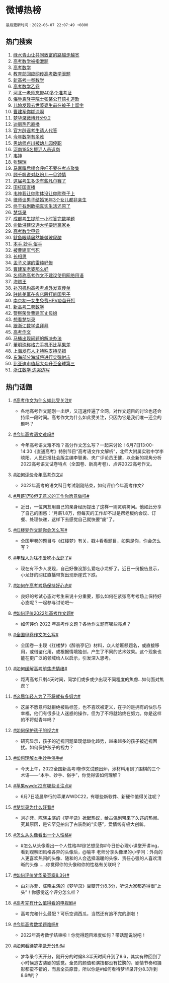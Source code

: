 # 微博热榜

`最后更新时间：2022-06-07 22:07:49 +0800`

## 热门搜索

1. [绿水青山让共同致富的路越走越宽](https://m.weibo.cn/search?containerid=100103type%3D1%26t%3D10%26q%3D%23%E7%BB%BF%E6%B0%B4%E9%9D%92%E5%B1%B1%E8%AE%A9%E5%85%B1%E5%90%8C%E8%87%B4%E5%AF%8C%E7%9A%84%E8%B7%AF%E8%B6%8A%E8%B5%B0%E8%B6%8A%E5%AE%BD%23&stream_entry_id=51&isnewpage=1&extparam=seat%3D1%26filter_type%3Drealtimehot%26pos%3D0%26c_type%3D51%26cate%3D10103%26dgr%3D0%26display_time%3D1654610862%26pre_seqid%3D1654610862707020027129&luicode=10000011&lfid=106003type%253D25%2526t%253D3%2526disable_hot%253D1%2526filter_type%253Drealtimehot)
1. [高考数学被指泄题](https://m.weibo.cn/search?containerid=100103type%3D1%26t%3D10%26q%3D%23%E9%AB%98%E8%80%83%E6%95%B0%E5%AD%A6%E8%A2%AB%E6%8C%87%E6%B3%84%E9%A2%98%23&stream_entry_id=31&isnewpage=1&extparam=seat%3D1%26filter_type%3Drealtimehot%26realpos%3D1%26c_type%3D31%26cate%3D0%26pos%3D0%26dgr%3D0%26lcate%3D5001%26flag%3D4%26display_time%3D1654610862%26pre_seqid%3D1654610862707020027129&luicode=10000011&lfid=106003type%253D25%2526t%253D3%2526disable_hot%253D1%2526filter_type%253Drealtimehot)
1. [高考数学](https://m.weibo.cn/search?containerid=100103type%3D1%26t%3D10%26q%3D%23%E9%AB%98%E8%80%83%E6%95%B0%E5%AD%A6%23&stream_entry_id=31&isnewpage=1&extparam=seat%3D1%26filter_type%3Drealtimehot%26realpos%3D2%26c_type%3D31%26cate%3D0%26pos%3D1%26dgr%3D0%26lcate%3D5001%26flag%3D4%26display_time%3D1654610862%26pre_seqid%3D1654610862707020027129&luicode=10000011&lfid=106003type%253D25%2526t%253D3%2526disable_hot%253D1%2526filter_type%253Drealtimehot)
1. [教育部回应网传高考数学泄题](https://m.weibo.cn/search?containerid=100103type%3D1%26t%3D10%26q%3D%23%E6%95%99%E8%82%B2%E9%83%A8%E5%9B%9E%E5%BA%94%E7%BD%91%E4%BC%A0%E9%AB%98%E8%80%83%E6%95%B0%E5%AD%A6%E6%B3%84%E9%A2%98%23&stream_entry_id=31&isnewpage=1&extparam=seat%3D1%26filter_type%3Drealtimehot%26realpos%3D3%26c_type%3D31%26cate%3D0%26pos%3D2%26dgr%3D0%26lcate%3D5001%26flag%3D1%26display_time%3D1654610862%26pre_seqid%3D1654610862707020027129&luicode=10000011&lfid=106003type%253D25%2526t%253D3%2526disable_hot%253D1%2526filter_type%253Drealtimehot)
1. [新高考一卷数学](https://m.weibo.cn/search?containerid=100103type%3D1%26t%3D10%26q%3D%23%E6%96%B0%E9%AB%98%E8%80%83%E4%B8%80%E5%8D%B7%E6%95%B0%E5%AD%A6%23&stream_entry_id=31&isnewpage=1&extparam=seat%3D1%26filter_type%3Drealtimehot%26realpos%3D4%26c_type%3D31%26cate%3D0%26pos%3D3%26dgr%3D0%26lcate%3D5001%26flag%3D16%26display_time%3D1654610862%26pre_seqid%3D1654610862707020027129&luicode=10000011&lfid=106003type%253D25%2526t%253D3%2526disable_hot%253D1%2526filter_type%253Drealtimehot)
1. [高考数学乙卷](https://m.weibo.cn/search?containerid=100103type%3D1%26t%3D10%26q%3D%23%E9%AB%98%E8%80%83%E6%95%B0%E5%AD%A6%E4%B9%99%E5%8D%B7%23&stream_entry_id=31&isnewpage=1&extparam=seat%3D1%26filter_type%3Drealtimehot%26realpos%3D5%26c_type%3D31%26cate%3D0%26pos%3D4%26dgr%3D0%26lcate%3D5001%26flag%3D16%26display_time%3D1654610862%26pre_seqid%3D1654610862707020027129&luicode=10000011&lfid=106003type%253D25%2526t%253D3%2526disable_hot%253D1%2526filter_type%253Drealtimehot)
1. [河北一老师忘带40多个准考证](https://m.weibo.cn/search?containerid=100103type%3D1%26t%3D10%26q%3D%23%E6%B2%B3%E5%8C%97%E4%B8%80%E8%80%81%E5%B8%88%E5%BF%98%E5%B8%A640%E5%A4%9A%E4%B8%AA%E5%87%86%E8%80%83%E8%AF%81%23&stream_entry_id=31&isnewpage=1&extparam=seat%3D1%26filter_type%3Drealtimehot%26realpos%3D6%26c_type%3D31%26cate%3D0%26pos%3D5%26dgr%3D0%26lcate%3D5001%26flag%3D0%26display_time%3D1654610862%26pre_seqid%3D1654610862707020027129&luicode=10000011&lfid=106003type%253D25%2526t%253D3%2526disable_hot%253D1%2526filter_type%253Drealtimehot)
1. [侮辱袁隆平院士张某公开赔礼道歉](https://m.weibo.cn/search?containerid=100103type%3D1%26t%3D10%26q%3D%23%E4%BE%AE%E8%BE%B1%E8%A2%81%E9%9A%86%E5%B9%B3%E9%99%A2%E5%A3%AB%E5%BC%A0%E6%9F%90%E5%85%AC%E5%BC%80%E8%B5%94%E7%A4%BC%E9%81%93%E6%AD%89%23&stream_entry_id=31&isnewpage=1&extparam=seat%3D1%26filter_type%3Drealtimehot%26realpos%3D7%26c_type%3D31%26cate%3D0%26pos%3D6%26dgr%3D0%26lcate%3D5001%26flag%3D1%26display_time%3D1654610862%26pre_seqid%3D1654610862707020027129&luicode=10000011&lfid=106003type%253D25%2526t%253D3%2526disable_hot%253D1%2526filter_type%253Drealtimehot)
1. [儿媳发现去世婆婆生前在被子上留字](https://m.weibo.cn/search?containerid=100103type%3D1%26t%3D10%26q%3D%23%E5%84%BF%E5%AA%B3%E5%8F%91%E7%8E%B0%E5%8E%BB%E4%B8%96%E5%A9%86%E5%A9%86%E7%94%9F%E5%89%8D%E5%9C%A8%E8%A2%AB%E5%AD%90%E4%B8%8A%E7%95%99%E5%AD%97%23&stream_entry_id=31&isnewpage=1&extparam=seat%3D1%26filter_type%3Drealtimehot%26realpos%3D8%26c_type%3D31%26cate%3D0%26pos%3D7%26dgr%3D0%26lcate%3D5001%26flag%3D2%26display_time%3D1654610862%26pre_seqid%3D1654610862707020027129&luicode=10000011&lfid=106003type%253D25%2526t%253D3%2526disable_hot%253D1%2526filter_type%253Drealtimehot)
1. [曹建军你糊涂啊](https://m.weibo.cn/search?containerid=100103type%3D1%26t%3D10%26q%3D%23%E6%9B%B9%E5%BB%BA%E5%86%9B%E4%BD%A0%E7%B3%8A%E6%B6%82%E5%95%8A%23&stream_entry_id=31&isnewpage=1&extparam=seat%3D1%26filter_type%3Drealtimehot%26realpos%3D9%26c_type%3D31%26cate%3D0%26pos%3D8%26dgr%3D0%26lcate%3D5001%26flag%3D1%26display_time%3D1654610862%26pre_seqid%3D1654610862707020027129&luicode=10000011&lfid=106003type%253D25%2526t%253D3%2526disable_hot%253D1%2526filter_type%253Drealtimehot)
1. [梦华录微博开分9.2](https://m.weibo.cn/search?containerid=100103type%3D1%26t%3D10%26q%3D%23%E6%A2%A6%E5%8D%8E%E5%BD%95%E5%BE%AE%E5%8D%9A%E5%BC%80%E5%88%869.2%23&stream_entry_id=31&isnewpage=1&extparam=seat%3D1%26filter_type%3Drealtimehot%26realpos%3D10%26c_type%3D31%26cate%3D0%26pos%3D9%26dgr%3D0%26lcate%3D5001%26flag%3D1%26display_time%3D1654610862%26pre_seqid%3D1654610862707020027129&luicode=10000011&lfid=106003type%253D25%2526t%253D3%2526disable_hot%253D1%2526filter_type%253Drealtimehot)
1. [迪丽热巴直播](https://m.weibo.cn/search?containerid=100103type%3D1%26t%3D10%26q%3D%E8%BF%AA%E4%B8%BD%E7%83%AD%E5%B7%B4%E7%9B%B4%E6%92%AD&stream_entry_id=31&isnewpage=1&extparam=seat%3D1%26filter_type%3Drealtimehot%26realpos%3D11%26c_type%3D31%26cate%3D0%26pos%3D10%26dgr%3D0%26lcate%3D5001%26flag%3D1%26display_time%3D1654610862%26pre_seqid%3D1654610862707020027129&luicode=10000011&lfid=106003type%253D25%2526t%253D3%2526disable_hot%253D1%2526filter_type%253Drealtimehot)
1. [官方辟谣考生请人代答](https://m.weibo.cn/search?containerid=100103type%3D1%26t%3D10%26q%3D%23%E5%AE%98%E6%96%B9%E8%BE%9F%E8%B0%A3%E8%80%83%E7%94%9F%E8%AF%B7%E4%BA%BA%E4%BB%A3%E7%AD%94%23&stream_entry_id=31&isnewpage=1&extparam=seat%3D1%26filter_type%3Drealtimehot%26realpos%3D12%26c_type%3D31%26cate%3D0%26pos%3D11%26dgr%3D0%26lcate%3D5001%26flag%3D1%26display_time%3D1654610862%26pre_seqid%3D1654610862707020027129&luicode=10000011&lfid=106003type%253D25%2526t%253D3%2526disable_hot%253D1%2526filter_type%253Drealtimehot)
1. [今年数学有多难](https://m.weibo.cn/search?containerid=100103type%3D1%26t%3D10%26q%3D%23%E4%BB%8A%E5%B9%B4%E6%95%B0%E5%AD%A6%E6%9C%89%E5%A4%9A%E9%9A%BE%23&stream_entry_id=31&isnewpage=1&extparam=seat%3D1%26filter_type%3Drealtimehot%26realpos%3D13%26c_type%3D31%26cate%3D0%26pos%3D12%26dgr%3D0%26lcate%3D5001%26flag%3D0%26display_time%3D1654610862%26pre_seqid%3D1654610862707020027129&luicode=10000011&lfid=106003type%253D25%2526t%253D3%2526disable_hot%253D1%2526filter_type%253Drealtimehot)
1. [男幼师卢川被幼儿园停职](https://m.weibo.cn/search?containerid=100103type%3D1%26t%3D10%26q%3D%23%E7%94%B7%E5%B9%BC%E5%B8%88%E5%8D%A2%E5%B7%9D%E8%A2%AB%E5%B9%BC%E5%84%BF%E5%9B%AD%E5%81%9C%E8%81%8C%23&stream_entry_id=31&isnewpage=1&extparam=seat%3D1%26filter_type%3Drealtimehot%26realpos%3D14%26c_type%3D31%26cate%3D0%26pos%3D13%26dgr%3D0%26lcate%3D5001%26flag%3D1%26display_time%3D1654610862%26pre_seqid%3D1654610862707020027129&luicode=10000011&lfid=106003type%253D25%2526t%253D3%2526disable_hot%253D1%2526filter_type%253Drealtimehot)
1. [河南185名援沪人员返岗](https://m.weibo.cn/search?containerid=100103type%3D1%26t%3D10%26q%3D%23%E6%B2%B3%E5%8D%97185%E5%90%8D%E6%8F%B4%E6%B2%AA%E4%BA%BA%E5%91%98%E8%BF%94%E5%B2%97%23&stream_entry_id=31&isnewpage=1&extparam=seat%3D1%26filter_type%3Drealtimehot%26realpos%3D15%26c_type%3D31%26cate%3D0%26pos%3D14%26dgr%3D0%26adid%3D156918%26lcate%3D5001%26flag%3D0%26display_time%3D1654610862%26pre_seqid%3D1654610862707020027129&luicode=10000011&lfid=106003type%253D25%2526t%253D3%2526disable_hot%253D1%2526filter_type%253Drealtimehot)
1. [韦神](https://m.weibo.cn/search?containerid=100103type%3D1%26t%3D10%26q%3D%E9%9F%A6%E7%A5%9E&stream_entry_id=31&isnewpage=1&extparam=seat%3D1%26filter_type%3Drealtimehot%26realpos%3D16%26c_type%3D31%26cate%3D0%26pos%3D15%26dgr%3D0%26lcate%3D5001%26flag%3D2%26display_time%3D1654610862%26pre_seqid%3D1654610862707020027129&luicode=10000011&lfid=106003type%253D25%2526t%253D3%2526disable_hot%253D1%2526filter_type%253Drealtimehot)
1. [张瑞瑞](https://m.weibo.cn/search?containerid=100103type%3D1%26t%3D10%26q%3D%E5%BC%A0%E7%91%9E%E7%91%9E&stream_entry_id=31&isnewpage=1&extparam=seat%3D1%26filter_type%3Drealtimehot%26realpos%3D17%26c_type%3D31%26cate%3D0%26pos%3D16%26dgr%3D0%26lcate%3D5001%26flag%3D1%26display_time%3D1654610862%26pre_seqid%3D1654610862707020027129&luicode=10000011&lfid=106003type%253D25%2526t%253D3%2526disable_hot%253D1%2526filter_type%253Drealtimehot)
1. [马嘉祺后援会呼吁不要在考点聚集](https://m.weibo.cn/search?containerid=100103type%3D1%26t%3D10%26q%3D%23%E9%A9%AC%E5%98%89%E7%A5%BA%E5%90%8E%E6%8F%B4%E4%BC%9A%E5%91%BC%E5%90%81%E4%B8%8D%E8%A6%81%E5%9C%A8%E8%80%83%E7%82%B9%E8%81%9A%E9%9B%86%23&stream_entry_id=31&isnewpage=1&extparam=seat%3D1%26filter_type%3Drealtimehot%26realpos%3D18%26c_type%3D31%26cate%3D0%26pos%3D17%26dgr%3D0%26lcate%3D5001%26flag%3D0%26display_time%3D1654610862%26pre_seqid%3D1654610862707020027129&luicode=10000011&lfid=106003type%253D25%2526t%253D3%2526disable_hot%253D1%2526filter_type%253Drealtimehot)
1. [顾千帆说对赵盼儿一见钟情](https://m.weibo.cn/search?containerid=100103type%3D1%26t%3D10%26q%3D%23%E9%A1%BE%E5%8D%83%E5%B8%86%E8%AF%B4%E5%AF%B9%E8%B5%B5%E7%9B%BC%E5%84%BF%E4%B8%80%E8%A7%81%E9%92%9F%E6%83%85%23&stream_entry_id=31&isnewpage=1&extparam=seat%3D1%26filter_type%3Drealtimehot%26realpos%3D19%26c_type%3D31%26cate%3D0%26pos%3D18%26dgr%3D0%26lcate%3D5001%26flag%3D1%26display_time%3D1654610862%26pre_seqid%3D1654610862707020027129&luicode=10000011&lfid=106003type%253D25%2526t%253D3%2526disable_hot%253D1%2526filter_type%253Drealtimehot)
1. [这届考生多少有些凡尔赛了](https://m.weibo.cn/search?containerid=100103type%3D1%26t%3D10%26q%3D%23%E8%BF%99%E5%B1%8A%E8%80%83%E7%94%9F%E5%A4%9A%E5%B0%91%E6%9C%89%E4%BA%9B%E5%87%A1%E5%B0%94%E8%B5%9B%E4%BA%86%23&stream_entry_id=31&isnewpage=1&extparam=seat%3D1%26filter_type%3Drealtimehot%26realpos%3D20%26c_type%3D31%26cate%3D0%26pos%3D19%26dgr%3D0%26lcate%3D5001%26flag%3D0%26display_time%3D1654610862%26pre_seqid%3D1654610862707020027129&luicode=10000011&lfid=106003type%253D25%2526t%253D3%2526disable_hot%253D1%2526filter_type%253Drealtimehot)
1. [田柾国直播](https://m.weibo.cn/search?containerid=100103type%3D1%26t%3D10%26q%3D%23%E7%94%B0%E6%9F%BE%E5%9B%BD%E7%9B%B4%E6%92%AD%23&stream_entry_id=31&isnewpage=1&extparam=seat%3D1%26filter_type%3Drealtimehot%26realpos%3D21%26c_type%3D31%26cate%3D0%26pos%3D20%26dgr%3D0%26lcate%3D5001%26flag%3D1%26display_time%3D1654610862%26pre_seqid%3D1654610862707020027129&luicode=10000011&lfid=106003type%253D25%2526t%253D3%2526disable_hot%253D1%2526filter_type%253Drealtimehot)
1. [韦神我让你附体没让你附卷子上](https://m.weibo.cn/search?containerid=100103type%3D1%26t%3D10%26q%3D%23%E9%9F%A6%E7%A5%9E%E6%88%91%E8%AE%A9%E4%BD%A0%E9%99%84%E4%BD%93%E6%B2%A1%E8%AE%A9%E4%BD%A0%E9%99%84%E5%8D%B7%E5%AD%90%E4%B8%8A%23&stream_entry_id=31&isnewpage=1&extparam=seat%3D1%26filter_type%3Drealtimehot%26realpos%3D22%26c_type%3D31%26cate%3D0%26pos%3D21%26dgr%3D0%26lcate%3D5001%26flag%3D0%26display_time%3D1654610862%26pre_seqid%3D1654610862707020027129&luicode=10000011&lfid=106003type%253D25%2526t%253D3%2526disable_hot%253D1%2526filter_type%253Drealtimehot)
1. [律师谈男子结婚16年3个女儿都非亲生](https://m.weibo.cn/search?containerid=100103type%3D1%26t%3D10%26q%3D%23%E5%BE%8B%E5%B8%88%E8%B0%88%E7%94%B7%E5%AD%90%E7%BB%93%E5%A9%9A16%E5%B9%B43%E4%B8%AA%E5%A5%B3%E5%84%BF%E9%83%BD%E9%9D%9E%E4%BA%B2%E7%94%9F%23&stream_entry_id=31&isnewpage=1&extparam=seat%3D1%26filter_type%3Drealtimehot%26realpos%3D23%26c_type%3D31%26cate%3D0%26pos%3D22%26dgr%3D0%26lcate%3D5001%26flag%3D1%26display_time%3D1654610862%26pre_seqid%3D1654610862707020027129&luicode=10000011&lfid=106003type%253D25%2526t%253D3%2526disable_hot%253D1%2526filter_type%253Drealtimehot)
1. [终于有剧敢把真实生活还原了](https://m.weibo.cn/search?containerid=100103type%3D1%26t%3D10%26q%3D%23%E7%BB%88%E4%BA%8E%E6%9C%89%E5%89%A7%E6%95%A2%E6%8A%8A%E7%9C%9F%E5%AE%9E%E7%94%9F%E6%B4%BB%E8%BF%98%E5%8E%9F%E4%BA%86%23&stream_entry_id=31&isnewpage=1&extparam=seat%3D1%26filter_type%3Drealtimehot%26realpos%3D24%26c_type%3D31%26cate%3D0%26pos%3D23%26dgr%3D0%26lcate%3D5001%26flag%3D1%26display_time%3D1654610862%26pre_seqid%3D1654610862707020027129&luicode=10000011&lfid=106003type%253D25%2526t%253D3%2526disable_hot%253D1%2526filter_type%253Drealtimehot)
1. [梦华录](http://m.weibo.cn/c/wbox?&id=j84w2uenjc&roomid=8149&q=%23%E6%A2%A6%E5%8D%8E%E5%BD%95%23&extparam=seat%3D1%26filter_type%3Drealtimehot%26realpos%3D25%26c_type%3D31%26cate%3D0%26pos%3D24%26dgr%3D0%26lcate%3D5001%26flag%3D0%26display_time%3D1654610862%26pre_seqid%3D1654610862707020027129&luicode=10000011&lfid=106003type%253D25%2526t%253D3%2526disable_hot%253D1%2526filter_type%253Drealtimehot)
1. [成都考生提前一小时答完数学题](https://m.weibo.cn/search?containerid=100103type%3D1%26t%3D10%26q%3D%23%E6%88%90%E9%83%BD%E8%80%83%E7%94%9F%E6%8F%90%E5%89%8D%E4%B8%80%E5%B0%8F%E6%97%B6%E7%AD%94%E5%AE%8C%E6%95%B0%E5%AD%A6%E9%A2%98%23&stream_entry_id=31&isnewpage=1&extparam=seat%3D1%26filter_type%3Drealtimehot%26realpos%3D26%26c_type%3D31%26cate%3D0%26pos%3D25%26dgr%3D0%26lcate%3D5001%26flag%3D0%26display_time%3D1654610862%26pre_seqid%3D1654610862707020027129&luicode=10000011&lfid=106003type%253D25%2526t%253D3%2526disable_hot%253D1%2526filter_type%253Drealtimehot)
1. [俞敏洪建议选大学要远离家乡](https://m.weibo.cn/search?containerid=100103type%3D1%26t%3D10%26q%3D%23%E4%BF%9E%E6%95%8F%E6%B4%AA%E5%BB%BA%E8%AE%AE%E9%80%89%E5%A4%A7%E5%AD%A6%E8%A6%81%E8%BF%9C%E7%A6%BB%E5%AE%B6%E4%B9%A1%23&stream_entry_id=31&isnewpage=1&extparam=seat%3D1%26filter_type%3Drealtimehot%26realpos%3D27%26c_type%3D31%26cate%3D0%26pos%3D26%26dgr%3D0%26lcate%3D5001%26flag%3D0%26display_time%3D1654610862%26pre_seqid%3D1654610862707020027129&luicode=10000011&lfid=106003type%253D25%2526t%253D3%2526disable_hot%253D1%2526filter_type%253Drealtimehot)
1. [高考数学甲卷](https://m.weibo.cn/search?containerid=100103type%3D1%26t%3D10%26q%3D%23%E9%AB%98%E8%80%83%E6%95%B0%E5%AD%A6%E7%94%B2%E5%8D%B7%23&stream_entry_id=31&isnewpage=1&extparam=seat%3D1%26filter_type%3Drealtimehot%26realpos%3D28%26c_type%3D31%26cate%3D0%26pos%3D27%26dgr%3D0%26lcate%3D5001%26flag%3D0%26display_time%3D1654610862%26pre_seqid%3D1654610862707020027129&luicode=10000011&lfid=106003type%253D25%2526t%253D3%2526disable_hot%253D1%2526filter_type%253Drealtimehot)
1. [鱿鱼眼睛居然能做玻尿酸](https://m.weibo.cn/search?containerid=100103type%3D1%26t%3D10%26q%3D%23%E9%B1%BF%E9%B1%BC%E7%9C%BC%E7%9D%9B%E5%B1%85%E7%84%B6%E8%83%BD%E5%81%9A%E7%8E%BB%E5%B0%BF%E9%85%B8%23&stream_entry_id=31&isnewpage=1&extparam=seat%3D1%26filter_type%3Drealtimehot%26realpos%3D29%26c_type%3D31%26cate%3D0%26pos%3D28%26dgr%3D0%26lcate%3D5001%26flag%3D1%26display_time%3D1654610862%26pre_seqid%3D1654610862707020027129&luicode=10000011&lfid=106003type%253D25%2526t%253D3%2526disable_hot%253D1%2526filter_type%253Drealtimehot)
1. [本手 妙手 俗手](https://m.weibo.cn/search?containerid=100103type%3D1%26t%3D10%26q%3D%E6%9C%AC%E6%89%8B+%E5%A6%99%E6%89%8B+%E4%BF%97%E6%89%8B&stream_entry_id=31&isnewpage=1&extparam=seat%3D1%26filter_type%3Drealtimehot%26realpos%3D30%26c_type%3D31%26cate%3D0%26pos%3D29%26dgr%3D0%26lcate%3D5001%26flag%3D0%26display_time%3D1654610862%26pre_seqid%3D1654610862707020027129&luicode=10000011&lfid=106003type%253D25%2526t%253D3%2526disable_hot%253D1%2526filter_type%253Drealtimehot)
1. [被曹建军气死](https://m.weibo.cn/search?containerid=100103type%3D1%26t%3D10%26q%3D%E8%A2%AB%E6%9B%B9%E5%BB%BA%E5%86%9B%E6%B0%94%E6%AD%BB&stream_entry_id=31&isnewpage=1&extparam=seat%3D1%26filter_type%3Drealtimehot%26realpos%3D31%26c_type%3D31%26cate%3D0%26pos%3D30%26dgr%3D0%26lcate%3D5001%26flag%3D1%26display_time%3D1654610862%26pre_seqid%3D1654610862707020027129&luicode=10000011&lfid=106003type%253D25%2526t%253D3%2526disable_hot%253D1%2526filter_type%253Drealtimehot)
1. [长相思](https://m.weibo.cn/search?containerid=100103type%3D1%26t%3D10%26q%3D%E9%95%BF%E7%9B%B8%E6%80%9D&stream_entry_id=31&isnewpage=1&extparam=seat%3D1%26filter_type%3Drealtimehot%26realpos%3D32%26c_type%3D31%26cate%3D0%26pos%3D31%26dgr%3D0%26lcate%3D5001%26flag%3D0%26display_time%3D1654610862%26pre_seqid%3D1654610862707020027129&luicode=10000011&lfid=106003type%253D25%2526t%253D3%2526disable_hot%253D1%2526filter_type%253Drealtimehot)
1. [孟子义演的雷纯好惨](https://m.weibo.cn/search?containerid=100103type%3D1%26t%3D10%26q%3D%23%E5%AD%9F%E5%AD%90%E4%B9%89%E6%BC%94%E7%9A%84%E9%9B%B7%E7%BA%AF%E5%A5%BD%E6%83%A8%23&stream_entry_id=31&isnewpage=1&extparam=seat%3D1%26filter_type%3Drealtimehot%26realpos%3D33%26c_type%3D31%26cate%3D0%26pos%3D32%26dgr%3D0%26lcate%3D5001%26flag%3D1%26display_time%3D1654610862%26pre_seqid%3D1654610862707020027129&luicode=10000011&lfid=106003type%253D25%2526t%253D3%2526disable_hot%253D1%2526filter_type%253Drealtimehot)
1. [曹建军老婆那么好](https://m.weibo.cn/search?containerid=100103type%3D1%26t%3D10%26q%3D%E6%9B%B9%E5%BB%BA%E5%86%9B%E8%80%81%E5%A9%86%E9%82%A3%E4%B9%88%E5%A5%BD&stream_entry_id=31&isnewpage=1&extparam=seat%3D1%26filter_type%3Drealtimehot%26realpos%3D34%26c_type%3D31%26cate%3D0%26pos%3D33%26dgr%3D0%26lcate%3D5001%26flag%3D1%26display_time%3D1654610862%26pre_seqid%3D1654610862707020027129&luicode=10000011&lfid=106003type%253D25%2526t%253D3%2526disable_hot%253D1%2526filter_type%253Drealtimehot)
1. [名师称高考作文不建议使用网络用语](https://m.weibo.cn/search?containerid=100103type%3D1%26t%3D10%26q%3D%23%E5%90%8D%E5%B8%88%E7%A7%B0%E9%AB%98%E8%80%83%E4%BD%9C%E6%96%87%E4%B8%8D%E5%BB%BA%E8%AE%AE%E4%BD%BF%E7%94%A8%E7%BD%91%E7%BB%9C%E7%94%A8%E8%AF%AD%23&stream_entry_id=31&isnewpage=1&extparam=seat%3D1%26filter_type%3Drealtimehot%26realpos%3D35%26c_type%3D31%26cate%3D0%26pos%3D34%26dgr%3D0%26lcate%3D5001%26flag%3D1%26display_time%3D1654610862%26pre_seqid%3D1654610862707020027129&luicode=10000011&lfid=106003type%253D25%2526t%253D3%2526disable_hot%253D1%2526filter_type%253Drealtimehot)
1. [海贼王](https://m.weibo.cn/search?containerid=100103type%3D1%26t%3D10%26q%3D%E6%B5%B7%E8%B4%BC%E7%8E%8B&stream_entry_id=31&isnewpage=1&extparam=seat%3D1%26filter_type%3Drealtimehot%26realpos%3D36%26c_type%3D31%26cate%3D0%26pos%3D35%26dgr%3D0%26lcate%3D5001%26flag%3D0%26display_time%3D1654610862%26pre_seqid%3D1654610862707020027129&luicode=10000011&lfid=106003type%253D25%2526t%253D3%2526disable_hot%253D1%2526filter_type%253Drealtimehot)
1. [补习机构高考考点外发宣传单](https://m.weibo.cn/search?containerid=100103type%3D1%26t%3D10%26q%3D%23%E8%A1%A5%E4%B9%A0%E6%9C%BA%E6%9E%84%E9%AB%98%E8%80%83%E8%80%83%E7%82%B9%E5%A4%96%E5%8F%91%E5%AE%A3%E4%BC%A0%E5%8D%95%23&stream_entry_id=31&isnewpage=1&extparam=seat%3D1%26filter_type%3Drealtimehot%26realpos%3D37%26c_type%3D31%26cate%3D0%26pos%3D36%26dgr%3D0%26lcate%3D5001%26flag%3D1%26display_time%3D1654610862%26pre_seqid%3D1654610862707020027129&luicode=10000011&lfid=106003type%253D25%2526t%253D3%2526disable_hot%253D1%2526filter_type%253Drealtimehot)
1. [驻韩美军在夜店殴打韩国男子](https://m.weibo.cn/search?containerid=100103type%3D1%26t%3D10%26q%3D%23%E9%A9%BB%E9%9F%A9%E7%BE%8E%E5%86%9B%E5%9C%A8%E5%A4%9C%E5%BA%97%E6%AE%B4%E6%89%93%E9%9F%A9%E5%9B%BD%E7%94%B7%E5%AD%90%23&stream_entry_id=31&isnewpage=1&extparam=seat%3D1%26filter_type%3Drealtimehot%26realpos%3D38%26c_type%3D31%26cate%3D0%26pos%3D37%26dgr%3D0%26lcate%3D5001%26flag%3D1%26display_time%3D1654610862%26pre_seqid%3D1654610862707020027129&luicode=10000011&lfid=106003type%253D25%2526t%253D3%2526disable_hot%253D1%2526filter_type%253Drealtimehot)
1. [南京初一女生免费HPV疫苗开打](https://m.weibo.cn/search?containerid=100103type%3D1%26t%3D10%26q%3D%23%E5%8D%97%E4%BA%AC%E5%88%9D%E4%B8%80%E5%A5%B3%E7%94%9F%E5%85%8D%E8%B4%B9HPV%E7%96%AB%E8%8B%97%E5%BC%80%E6%89%93%23&stream_entry_id=31&isnewpage=1&extparam=seat%3D1%26filter_type%3Drealtimehot%26realpos%3D39%26c_type%3D31%26cate%3D0%26pos%3D38%26dgr%3D0%26lcate%3D5001%26flag%3D0%26display_time%3D1654610862%26pre_seqid%3D1654610862707020027129&luicode=10000011&lfid=106003type%253D25%2526t%253D3%2526disable_hot%253D1%2526filter_type%253Drealtimehot)
1. [新高考二卷数学](https://m.weibo.cn/search?containerid=100103type%3D1%26t%3D10%26q%3D%23%E6%96%B0%E9%AB%98%E8%80%83%E4%BA%8C%E5%8D%B7%E6%95%B0%E5%AD%A6%23&stream_entry_id=31&isnewpage=1&extparam=seat%3D1%26filter_type%3Drealtimehot%26realpos%3D40%26c_type%3D31%26cate%3D0%26pos%3D39%26dgr%3D0%26lcate%3D5001%26flag%3D0%26display_time%3D1654610862%26pre_seqid%3D1654610862707020027129&luicode=10000011&lfid=106003type%253D25%2526t%253D3%2526disable_hot%253D1%2526filter_type%253Drealtimehot)
1. [警察荣誉曹建军丈母娘](https://m.weibo.cn/search?containerid=100103type%3D1%26t%3D10%26q%3D%E8%AD%A6%E5%AF%9F%E8%8D%A3%E8%AA%89%E6%9B%B9%E5%BB%BA%E5%86%9B%E4%B8%88%E6%AF%8D%E5%A8%98&stream_entry_id=31&isnewpage=1&extparam=seat%3D1%26filter_type%3Drealtimehot%26realpos%3D41%26c_type%3D31%26cate%3D0%26pos%3D40%26dgr%3D0%26lcate%3D5001%26flag%3D1%26display_time%3D1654610862%26pre_seqid%3D1654610862707020027129&luicode=10000011&lfid=106003type%253D25%2526t%253D3%2526disable_hot%253D1%2526filter_type%253Drealtimehot)
1. [想看梦华录](https://m.weibo.cn/search?containerid=100103type%3D1%26t%3D10%26q%3D%23%E6%83%B3%E7%9C%8B%E6%A2%A6%E5%8D%8E%E5%BD%95%23&stream_entry_id=31&isnewpage=1&extparam=seat%3D1%26filter_type%3Drealtimehot%26realpos%3D42%26c_type%3D31%26cate%3D0%26pos%3D41%26dgr%3D0%26lcate%3D5001%26flag%3D1%26display_time%3D1654610862%26pre_seqid%3D1654610862707020027129&luicode=10000011&lfid=106003type%253D25%2526t%253D3%2526disable_hot%253D1%2526filter_type%253Drealtimehot)
1. [跟浙江数学说拜拜](https://m.weibo.cn/search?containerid=100103type%3D1%26t%3D10%26q%3D%23%E8%B7%9F%E6%B5%99%E6%B1%9F%E6%95%B0%E5%AD%A6%E8%AF%B4%E6%8B%9C%E6%8B%9C%23&stream_entry_id=31&isnewpage=1&extparam=seat%3D1%26filter_type%3Drealtimehot%26realpos%3D43%26c_type%3D31%26cate%3D0%26pos%3D42%26dgr%3D0%26lcate%3D5001%26flag%3D0%26display_time%3D1654610862%26pre_seqid%3D1654610862707020027129&luicode=10000011&lfid=106003type%253D25%2526t%253D3%2526disable_hot%253D1%2526filter_type%253Drealtimehot)
1. [高考作文](https://m.weibo.cn/search?containerid=100103type%3D1%26t%3D10%26q%3D%23%E9%AB%98%E8%80%83%E4%BD%9C%E6%96%87%23&stream_entry_id=31&isnewpage=1&extparam=seat%3D1%26filter_type%3Drealtimehot%26realpos%3D44%26c_type%3D31%26cate%3D0%26pos%3D43%26dgr%3D0%26lcate%3D5001%26flag%3D0%26display_time%3D1654610862%26pre_seqid%3D1654610862707020027129&luicode=10000011&lfid=106003type%253D25%2526t%253D3%2526disable_hot%253D1%2526filter_type%253Drealtimehot)
1. [马桶出现问题的解决办法](https://m.weibo.cn/search?containerid=100103type%3D1%26t%3D10%26q%3D%23%E9%A9%AC%E6%A1%B6%E5%87%BA%E7%8E%B0%E9%97%AE%E9%A2%98%E7%9A%84%E8%A7%A3%E5%86%B3%E5%8A%9E%E6%B3%95%23&stream_entry_id=31&isnewpage=1&extparam=seat%3D1%26filter_type%3Drealtimehot%26realpos%3D45%26c_type%3D31%26cate%3D0%26pos%3D44%26dgr%3D0%26lcate%3D5001%26flag%3D0%26display_time%3D1654610862%26pre_seqid%3D1654610862707020027129&luicode=10000011&lfid=106003type%253D25%2526t%253D3%2526disable_hot%253D1%2526filter_type%253Drealtimehot)
1. [董明珠称格力手机不比苹果差](https://m.weibo.cn/search?containerid=100103type%3D1%26t%3D10%26q%3D%23%E8%91%A3%E6%98%8E%E7%8F%A0%E7%A7%B0%E6%A0%BC%E5%8A%9B%E6%89%8B%E6%9C%BA%E4%B8%8D%E6%AF%94%E8%8B%B9%E6%9E%9C%E5%B7%AE%23&stream_entry_id=31&isnewpage=1&extparam=seat%3D1%26filter_type%3Drealtimehot%26realpos%3D46%26c_type%3D31%26cate%3D0%26pos%3D45%26dgr%3D0%26lcate%3D5001%26flag%3D0%26display_time%3D1654610862%26pre_seqid%3D1654610862707020027129&luicode=10000011&lfid=106003type%253D25%2526t%253D3%2526disable_hot%253D1%2526filter_type%253Drealtimehot)
1. [上海发布人才特殊支持举措](https://m.weibo.cn/search?containerid=100103type%3D1%26t%3D10%26q%3D%23%E4%B8%8A%E6%B5%B7%E5%8F%91%E5%B8%83%E4%BA%BA%E6%89%8D%E7%89%B9%E6%AE%8A%E6%94%AF%E6%8C%81%E4%B8%BE%E6%8E%AA%23&stream_entry_id=31&isnewpage=1&extparam=seat%3D1%26filter_type%3Drealtimehot%26realpos%3D47%26c_type%3D31%26cate%3D0%26pos%3D46%26dgr%3D0%26lcate%3D5001%26flag%3D0%26display_time%3D1654610862%26pre_seqid%3D1654610862707020027129&luicode=10000011&lfid=106003type%253D25%2526t%253D3%2526disable_hot%253D1%2526filter_type%253Drealtimehot)
1. [东海部分海域将进行实弹射击](https://m.weibo.cn/search?containerid=100103type%3D1%26t%3D10%26q%3D%23%E4%B8%9C%E6%B5%B7%E9%83%A8%E5%88%86%E6%B5%B7%E5%9F%9F%E5%B0%86%E8%BF%9B%E8%A1%8C%E5%AE%9E%E5%BC%B9%E5%B0%84%E5%87%BB%23&stream_entry_id=31&isnewpage=1&extparam=seat%3D1%26filter_type%3Drealtimehot%26realpos%3D48%26c_type%3D31%26cate%3D0%26pos%3D47%26dgr%3D0%26lcate%3D5001%26flag%3D0%26display_time%3D1654610862%26pre_seqid%3D1654610862707020027129&luicode=10000011&lfid=106003type%253D25%2526t%253D3%2526disable_hot%253D1%2526filter_type%253Drealtimehot)
1. [比亚迪市值超大众升至全球第三](https://m.weibo.cn/search?containerid=100103type%3D1%26t%3D10%26q%3D%23%E6%AF%94%E4%BA%9A%E8%BF%AA%E5%B8%82%E5%80%BC%E8%B6%85%E5%A4%A7%E4%BC%97%E5%8D%87%E8%87%B3%E5%85%A8%E7%90%83%E7%AC%AC%E4%B8%89%23&stream_entry_id=31&isnewpage=1&extparam=seat%3D1%26filter_type%3Drealtimehot%26realpos%3D49%26c_type%3D31%26cate%3D0%26pos%3D48%26dgr%3D0%26lcate%3D5001%26flag%3D1%26display_time%3D1654610862%26pre_seqid%3D1654610862707020027129&luicode=10000011&lfid=106003type%253D25%2526t%253D3%2526disable_hot%253D1%2526filter_type%253Drealtimehot)
1. [浙江数学 边哭边写](https://m.weibo.cn/search?containerid=100103type%3D1%26t%3D10%26q%3D%E6%B5%99%E6%B1%9F%E6%95%B0%E5%AD%A6+%E8%BE%B9%E5%93%AD%E8%BE%B9%E5%86%99&stream_entry_id=31&isnewpage=1&extparam=seat%3D1%26filter_type%3Drealtimehot%26realpos%3D50%26c_type%3D31%26cate%3D0%26pos%3D49%26dgr%3D0%26lcate%3D5001%26flag%3D1%26display_time%3D1654610862%26pre_seqid%3D1654610862707020027129&luicode=10000011&lfid=106003type%253D25%2526t%253D3%2526disable_hot%253D1%2526filter_type%253Drealtimehot)

## 热门话题

1. [#高考作文为什么如此受关注#](https://m.weibo.cn/search?containerid=231522type%3D1%26t%3D10%26q%3D%23%E9%AB%98%E8%80%83%E4%BD%9C%E6%96%87%E4%B8%BA%E4%BB%80%E4%B9%88%E5%A6%82%E6%AD%A4%E5%8F%97%E5%85%B3%E6%B3%A8%23&stream_entry_id=128&isnewpage=1&extparam=seat%3D1%26pos%3D1-0-0%26dgr%3D0%26c_type%3D128%26unitid%3D44152%26lcate%3D5004%26cate%3D5004%26display_time%3D1654610869%26pre_seqid%3D16546108698410401112&luicode=10000011&lfid=231648_-_4)
    - 各地高考作文题刚一出炉，又迅速传遍了全网，对作文题目的讨论也还会持续一段时间。高考作文为什么如此受关注，只因为它是我们唯一还会的题吗？

1. [#今年高考语文难吗#](https://m.weibo.cn/search?containerid=231522type%3D1%26t%3D10%26q%3D%23%E4%BB%8A%E5%B9%B4%E9%AB%98%E8%80%83%E8%AF%AD%E6%96%87%E9%9A%BE%E5%90%97%23&stream_entry_id=128&isnewpage=1&extparam=seat%3D1%26pos%3D1-0-1%26dgr%3D0%26c_type%3D128%26unitid%3D44151%26lcate%3D5004%26cate%3D5004%26display_time%3D1654610869%26pre_seqid%3D16546108698410401112&luicode=10000011&lfid=231648_-_4)
    - 今年高考语文难不难？高分作文怎么写？一起来讨论！6月7日13:00-14:30《直通高考》特别节目“高考语文作文解析”，北师大附属实验中学李晓阳、人民日报社会版主编李智勇、央广评论员王健，以全新的视角分析2022高考语文试卷特点（全国卷、新高考卷）、点评2022高考作文。

1. [#如何评价今年高考作文#](https://m.weibo.cn/search?containerid=231522type%3D1%26t%3D10%26q%3D%23%E5%A6%82%E4%BD%95%E8%AF%84%E4%BB%B7%E4%BB%8A%E5%B9%B4%E9%AB%98%E8%80%83%E4%BD%9C%E6%96%87%23&stream_entry_id=128&isnewpage=1&extparam=seat%3D1%26pos%3D1-0-2%26dgr%3D0%26c_type%3D128%26unitid%3D44157%26lcate%3D5004%26cate%3D5004%26display_time%3D1654610869%26pre_seqid%3D16546108698410401112&luicode=10000011&lfid=231648_-_4)
    - 2022年高考的语文科目考试刚刚结束，如何评价今年高考作文?

1. [#月薪1万8但无意义的工作你愿意做吗#](https://m.weibo.cn/search?containerid=231522type%3D1%26t%3D10%26q%3D%23%E6%9C%88%E8%96%AA1%E4%B8%878%E4%BD%86%E6%97%A0%E6%84%8F%E4%B9%89%E7%9A%84%E5%B7%A5%E4%BD%9C%E4%BD%A0%E6%84%BF%E6%84%8F%E5%81%9A%E5%90%97%23&stream_entry_id=128&isnewpage=1&extparam=seat%3D1%26pos%3D1-0-3%26dgr%3D0%26c_type%3D128%26unitid%3D44138%26lcate%3D5004%26cate%3D5004%26display_time%3D1654610869%26pre_seqid%3D16546108698410401112&luicode=10000011&lfid=231648_-_4)
    - 近日，一位网友用自己的亲身经历提出了这样一则灵魂拷问。他如此分享了自己的困惑：“月薪1.8万，但每天的工作却不过是帮老板约会议、订餐、处理快递，这样下去感觉自己就快要“废”了。

1. [#红楼梦作文题你会怎么写#](https://m.weibo.cn/search?containerid=231522type%3D1%26t%3D10%26q%3D%23%E7%BA%A2%E6%A5%BC%E6%A2%A6%E4%BD%9C%E6%96%87%E9%A2%98%E4%BD%A0%E4%BC%9A%E6%80%8E%E4%B9%88%E5%86%99%23&stream_entry_id=128&isnewpage=1&extparam=seat%3D1%26pos%3D1-0-4%26dgr%3D0%26c_type%3D128%26unitid%3D44150%26lcate%3D5004%26cate%3D5004%26display_time%3D1654610869%26pre_seqid%3D16546108698410401112&luicode=10000011&lfid=231648_-_4)
    - 全国甲卷的题目与《红楼梦》有关，戳↓看看题目，如果是你，你会怎么写？

1. [#年轻人为啥不爱吃小龙虾了#](https://m.weibo.cn/search?containerid=231522type%3D1%26t%3D10%26q%3D%23%E5%B9%B4%E8%BD%BB%E4%BA%BA%E4%B8%BA%E5%95%A5%E4%B8%8D%E7%88%B1%E5%90%83%E5%B0%8F%E9%BE%99%E8%99%BE%E4%BA%86%23&stream_entry_id=128&isnewpage=1&extparam=seat%3D1%26pos%3D1-0-5%26dgr%3D0%26c_type%3D128%26unitid%3D44139%26lcate%3D5004%26cate%3D5004%26display_time%3D1654610869%26pre_seqid%3D16546108698410401112&luicode=10000011&lfid=231648_-_4)
    - 现在有不少人发现，自己好像没那么爱吃小龙虾了。近日一份报告显示，小龙虾的网红直播带货出现断崖式下跌。

1. [#如何在高考考场保持好心态#](https://m.weibo.cn/search?containerid=231522type%3D1%26t%3D10%26q%3D%23%E5%A6%82%E4%BD%95%E5%9C%A8%E9%AB%98%E8%80%83%E8%80%83%E5%9C%BA%E4%BF%9D%E6%8C%81%E5%A5%BD%E5%BF%83%E6%80%81%23&stream_entry_id=128&isnewpage=1&extparam=seat%3D1%26pos%3D1-0-6%26dgr%3D0%26c_type%3D128%26unitid%3D44163%26lcate%3D5004%26cate%3D5004%26display_time%3D1654610869%26pre_seqid%3D16546108698410401112&luicode=10000011&lfid=231648_-_4)
    - 良好的考试心态对考生来说十分重要，那么如何在紧张高考考场上保持好心态呢？一起参与讨论吧～

1. [#如何评价2022年高考作文题#](https://m.weibo.cn/search?containerid=231522type%3D1%26t%3D10%26q%3D%23%E5%A6%82%E4%BD%95%E8%AF%84%E4%BB%B72022%E5%B9%B4%E9%AB%98%E8%80%83%E4%BD%9C%E6%96%87%E9%A2%98%23&stream_entry_id=128&isnewpage=1&extparam=seat%3D1%26pos%3D1-0-7%26dgr%3D0%26c_type%3D128%26unitid%3D44159%26lcate%3D5004%26cate%3D5004%26display_time%3D1654610869%26pre_seqid%3D16546108698410401112&luicode=10000011&lfid=231648_-_4)
    - 如何评价 2022 年高考作文题？各地作文题有哪些亮点？

1. [#全国甲卷作文怎么写#](https://m.weibo.cn/search?containerid=231522type%3D1%26t%3D10%26q%3D%23%E5%85%A8%E5%9B%BD%E7%94%B2%E5%8D%B7%E4%BD%9C%E6%96%87%E6%80%8E%E4%B9%88%E5%86%99%23&stream_entry_id=128&isnewpage=1&extparam=seat%3D1%26pos%3D1-0-8%26dgr%3D0%26c_type%3D128%26unitid%3D44155%26lcate%3D5004%26cate%3D5004%26display_time%3D1654610869%26pre_seqid%3D16546108698410401112&luicode=10000011&lfid=231648_-_4)
    - 全国卷一出现《红楼梦》《醉翁亭记》材料，众人给匾额题名，或直接移用，或借鉴化用，或根据情境独创，产生了不同的艺术效果。这个现象也能在更广泛的领域给人以启示，引发深入思考。

1. [#如何缓解高考前焦虑情绪#](https://m.weibo.cn/search?containerid=231522type%3D1%26t%3D10%26q%3D%23%E5%A6%82%E4%BD%95%E7%BC%93%E8%A7%A3%E9%AB%98%E8%80%83%E5%89%8D%E7%84%A6%E8%99%91%E6%83%85%E7%BB%AA%23&stream_entry_id=128&isnewpage=1&extparam=seat%3D1%26pos%3D1-0-9%26dgr%3D0%26c_type%3D128%26unitid%3D44132%26lcate%3D5004%26cate%3D5004%26display_time%3D1654610869%26pre_seqid%3D16546108698410401112&luicode=10000011&lfid=231648_-_4)
    - 距离高考只剩4天时间，同学们或多或少出现不同程度的焦虑...如何面对焦虑？

1. [#这届年轻人为了不将就有多努力#](https://m.weibo.cn/search?containerid=231522type%3D1%26t%3D10%26q%3D%23%E8%BF%99%E5%B1%8A%E5%B9%B4%E8%BD%BB%E4%BA%BA%E4%B8%BA%E4%BA%86%E4%B8%8D%E5%B0%86%E5%B0%B1%E6%9C%89%E5%A4%9A%E5%8A%AA%E5%8A%9B%23&stream_entry_id=128&isnewpage=1&extparam=seat%3D1%26pos%3D1-0-10%26dgr%3D0%26c_type%3D128%26unitid%3D44166%26lcate%3D5004%26cate%3D5004%26display_time%3D1654610869%26pre_seqid%3D16546108698410401112&luicode=10000011&lfid=231648_-_4)
    - 这届不愿意将就拒绝被贴标签，也不喜欢被定义，在乎的是拥有的快乐与幸福，他们有很多让人迷惑的操作，但为了不将就始终在努力。你是这样的不将就青年吗？

1. [#如何保护孩子的视力#](https://m.weibo.cn/search?containerid=231522type%3D1%26t%3D10%26q%3D%23%E5%A6%82%E4%BD%95%E4%BF%9D%E6%8A%A4%E5%AD%A9%E5%AD%90%E7%9A%84%E8%A7%86%E5%8A%9B%23&stream_entry_id=128&isnewpage=1&extparam=seat%3D1%26pos%3D1-0-11%26dgr%3D0%26c_type%3D128%26unitid%3D44131%26lcate%3D5004%26cate%3D5004%26display_time%3D1654610869%26pre_seqid%3D16546108698410401112&luicode=10000011&lfid=231648_-_4)
    - 研究显示，孩子的近视问题呈现低龄化趋势，越来越多的孩子被近视困扰。如何保护孩子的视力？

1. [#如何理解本手妙手俗手#](https://m.weibo.cn/search?containerid=231522type%3D1%26t%3D10%26q%3D%23%E5%A6%82%E4%BD%95%E7%90%86%E8%A7%A3%E6%9C%AC%E6%89%8B%E5%A6%99%E6%89%8B%E4%BF%97%E6%89%8B%23&stream_entry_id=128&isnewpage=1&extparam=seat%3D1%26pos%3D1-0-12%26dgr%3D0%26c_type%3D128%26unitid%3D44149%26lcate%3D5004%26cate%3D5004%26display_time%3D1654610869%26pre_seqid%3D16546108698410401112&luicode=10000011&lfid=231648_-_4)
    - 今天上午，2022全国新高考Ⅰ卷作文试题出炉，涉材料用到了围棋的三个术语——“本手、妙手、俗手”，你觉得该如何理解？

1. [#苹果wwdc22有哪些关注点#](https://m.weibo.cn/search?containerid=231522type%3D1%26t%3D10%26q%3D%23%E8%8B%B9%E6%9E%9Cwwdc22%E6%9C%89%E5%93%AA%E4%BA%9B%E5%85%B3%E6%B3%A8%E7%82%B9%23&stream_entry_id=128&isnewpage=1&extparam=seat%3D1%26pos%3D1-0-13%26dgr%3D0%26c_type%3D128%26unitid%3D44140%26lcate%3D5004%26cate%3D5004%26display_time%3D1654610869%26pre_seqid%3D16546108698410401112&luicode=10000011&lfid=231648_-_4)
    - 6月7日凌晨举行的苹果WWDC22，有哪些新软件、新硬件值得关注呢？

1. [#梦华录为什么好看#](https://m.weibo.cn/search?containerid=231522type%3D1%26t%3D10%26q%3D%23%E6%A2%A6%E5%8D%8E%E5%BD%95%E4%B8%BA%E4%BB%80%E4%B9%88%E5%A5%BD%E7%9C%8B%23&stream_entry_id=128&isnewpage=1&extparam=seat%3D1%26pos%3D1-0-14%26dgr%3D0%26c_type%3D128%26unitid%3D44112%26lcate%3D5004%26cate%3D5004%26display_time%3D1654610869%26pre_seqid%3D16546108698410401112&luicode=10000011&lfid=231648_-_4)
    - 刘亦菲、陈晓主演的《梦华录》掀起热议，给古偶剧带来了久违的热闹。究其原因，是它罕见拍出了古装剧的“实感”，爱情线有极大创新。

1. [#怎么从头像看出一个人性格#](https://m.weibo.cn/search?containerid=231522type%3D1%26t%3D10%26q%3D%23%E6%80%8E%E4%B9%88%E4%BB%8E%E5%A4%B4%E5%83%8F%E7%9C%8B%E5%87%BA%E4%B8%80%E4%B8%AA%E4%BA%BA%E6%80%A7%E6%A0%BC%23&stream_entry_id=128&isnewpage=1&extparam=seat%3D1%26pos%3D1-0-15%26dgr%3D0%26c_type%3D128%26unitid%3D44141%26lcate%3D5004%26cate%3D5004%26display_time%3D1654610869%26pre_seqid%3D16546108698410401112&luicode=10000011&lfid=231648_-_4)
    - #怎么从头像看出一个人性格##综艺想见你#今日份心理小课堂开讲ing，看到观察团风格各异的头像后，@喻丰 老师分享头像里的小学问：外向的人更喜欢热闹的头像、随和的人会选择温暖的头像、责任心强的人喜欢清晰的头像……你觉得你的头像和你的性格有关联吗？

1. [#如何评价梦华录豆瓣8.3分#](https://m.weibo.cn/search?containerid=231522type%3D1%26t%3D10%26q%3D%23%E5%A6%82%E4%BD%95%E8%AF%84%E4%BB%B7%E6%A2%A6%E5%8D%8E%E5%BD%95%E8%B1%86%E7%93%A38.3%E5%88%86%23&stream_entry_id=128&isnewpage=1&extparam=seat%3D1%26pos%3D1-0-16%26dgr%3D0%26c_type%3D128%26unitid%3D44106%26lcate%3D5004%26cate%3D5004%26display_time%3D1654610869%26pre_seqid%3D16546108698410401112&luicode=10000011&lfid=231648_-_4)
    - 由刘亦菲、陈晓主演的《梦华录》豆瓣开分8.3分，听说大家都追得很“上头”！你感觉这个评分怎么样？

1. [#高考完有什么值得看的电视剧#](https://m.weibo.cn/search?containerid=231522type%3D1%26t%3D10%26q%3D%23%E9%AB%98%E8%80%83%E5%AE%8C%E6%9C%89%E4%BB%80%E4%B9%88%E5%80%BC%E5%BE%97%E7%9C%8B%E7%9A%84%E7%94%B5%E8%A7%86%E5%89%A7%23&stream_entry_id=128&isnewpage=1&extparam=seat%3D1%26pos%3D1-0-17%26dgr%3D0%26c_type%3D128%26unitid%3D44148%26lcate%3D5004%26cate%3D5004%26display_time%3D1654610869%26pre_seqid%3D16546108698410401112&luicode=10000011&lfid=231648_-_4)
    - 高考完和什么最配？可乐空调西瓜，当然还有追不完的剧啦！

1. [#今年高考数学题难吗#](https://m.weibo.cn/search?containerid=231522type%3D1%26t%3D10%26q%3D%23%E4%BB%8A%E5%B9%B4%E9%AB%98%E8%80%83%E6%95%B0%E5%AD%A6%E9%A2%98%E9%9A%BE%E5%90%97%23&stream_entry_id=128&isnewpage=1&extparam=seat%3D1%26pos%3D1-0-18%26dgr%3D0%26c_type%3D128%26unitid%3D1654597568443%26lcate%3D5004%26cate%3D5004%26display_time%3D1654610869%26pre_seqid%3D16546108698410401112&luicode=10000011&lfid=231648_-_4)
    - 2022年高考数学结束啦！你觉得题目难度如何？带话题说说吧！

1. [#如何看待梦华录开分8.6#](https://m.weibo.cn/search?containerid=231522type%3D1%26t%3D10%26q%3D%23%E5%A6%82%E4%BD%95%E7%9C%8B%E5%BE%85%E6%A2%A6%E5%8D%8E%E5%BD%95%E5%BC%80%E5%88%868.6%23&stream_entry_id=128&isnewpage=1&extparam=seat%3D1%26pos%3D1-0-19%26dgr%3D0%26c_type%3D128%26unitid%3D44114%26lcate%3D5004%26cate%3D5004%26display_time%3D1654610869%26pre_seqid%3D16546108698410401112&luicode=10000011&lfid=231648_-_4)
    - 梦华录今天开分，刚开分的时候8.3半天时间升到了8.6，其实有种回到了小时候追古装剧的感觉。全员的颜值和演技都没有拉胯的，剧情节奏和摄影都蛮不错的，而且全员原音，所以你是#如何看待梦华录开分8.3升到8.6#的？

